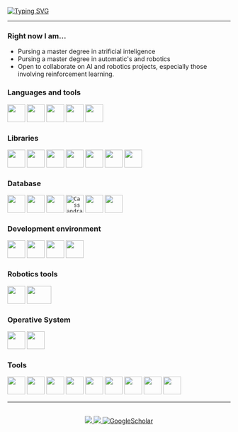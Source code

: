 <p align="center">

[![Typing SVG](https://readme-typing-svg.demolab.com?font=Prompt&weight=600&size=26&duration=2500&pause=1000&color=00A2A9E9&background=9F9F9F1F&multiline=true&width=980&height=100&lines=%C2%BB+Gabriel+Rivera;%C2%BB+Robotics+%26+AI+master+student+%7C+Mechatronics+engineer;%C2%BB+Robotics+%7C+Deep+learning+%7C+Data+science+%7C+Computer+vision)](https://git.io/typing-svg)

</p>

---

### __Right now I am...__
    
* Pursing a master degree in atrificial inteligence
* Pursing a master degree in automatic's and robotics
* Open to collaborate on AI and robotics projects, especially those involving reinforcement learning.

### __Languages and tools__
 
<code><img height="40" width="40" src="https://cdn.iconscout.com/icon/free/png-512/c-programming-569564.png"></code>
<code><img height="40" width="40" src="https://www.naveedashfaq.me/img/c++.png"></code>
<code><img height="40" width="40" src="https://raw.githubusercontent.com/jmnote/z-icons/master/svg/csharp.svg"></code>
<code><img height="40" width="40" src="https://cdn.jsdelivr.net/gh/devicons/devicon/icons/python/python-original.svg"></code>
<code><img height="40" width="40" src="https://raw.githubusercontent.com/jmnote/z-icons/master/svg/r.svg"></code>

### __Libraries__
    
<code><img height="40" width="40" src="https://cdn.jsdelivr.net/gh/devicons/devicon/icons/tensorflow/tensorflow-original.svg"></code>
<code><img height="40" width="40" src="https://upload.wikimedia.org/wikipedia/commons/a/ae/Keras_logo.svg"></code>
<code><img height="40" width="40" src="https://cdn.jsdelivr.net/gh/devicons/devicon/icons/numpy/numpy-original.svg"></code>
<code><img height="40" width="40" src="https://cdn.jsdelivr.net/gh/devicons/devicon/icons/pandas/pandas-original-wordmark.svg"></code>
<code><img height="40" width="40" src="https://cdn.jsdelivr.net/gh/devicons/devicon/icons/opencv/opencv-original-wordmark.svg"></code>
<code><img height="40" width="40" src="https://upload.wikimedia.org/wikipedia/commons/0/01/Created_with_Matplotlib-logo.svg"></code>
<code><img height="40" width="40" src="https://upload.wikimedia.org/wikipedia/commons/0/05/Scikit_learn_logo_small.svg"></code>

### __Database__

<code><img height="40" width="40" src="https://cdn.jsdelivr.net/gh/devicons/devicon/icons/mongodb/mongodb-original-wordmark.svg"></code>
<code><img height="40" width="40" src="https://cdn.jsdelivr.net/gh/devicons/devicon/icons/postgresql/postgresql-original-wordmark.svg"></code>
<code><img height="40" width="40" src="https://cdn.jsdelivr.net/gh/devicons/devicon/icons/mysql/mysql-original.svg"></code>
<code><img height="40" width="40" src="https://upload.wikimedia.org/wikipedia/commons/thumb/5/5e/Cassandra_logo.svg/1200px-Cassandra_logo.svg.png" alt="Cassandra logo.svg"></code>
<code><img height="40" width="40" src="https://cdn.cdnlogo.com/logos/r/85/riak.svg"></code>
<code><img height="40" width="40" src="https://cdn.jsdelivr.net/gh/devicons/devicon/icons/neo4j/neo4j-original.svg"></code>

### __Development environment__

<code><img height="40" width="40" src="https://cdn.jsdelivr.net/gh/devicons/devicon/icons/matlab/matlab-original.svg"></code>
<code><img height="40" width="40" src="https://cdn.jsdelivr.net/gh/devicons/devicon/icons/pycharm/pycharm-original.svg"></code>
<code><img height="40" width="40" src="https://cdn.jsdelivr.net/gh/devicons/devicon/icons/rstudio/rstudio-original.svg"></code>
<code><img height="40" width="40" src="https://cdn.jsdelivr.net/gh/devicons/devicon/icons/arduino/arduino-original-wordmark.svg"></code>

### __Robotics tools__

<code><img height="40" width="40" src="https://user-images.githubusercontent.com/29420733/70393939-c5821d80-19e7-11ea-8ebd-daaadd856287.png"></code>
<code><img height="40" width="55" src="https://upload.wikimedia.org/wikipedia/commons/7/7a/ROS_cat.png"></code>

### __Operative System__

<code><img height="40" width="40" src="https://cdn.jsdelivr.net/gh/devicons/devicon/icons/ubuntu/ubuntu-plain.svg"></code>
<code><img height="40" width="40" src="https://cdn.jsdelivr.net/gh/devicons/devicon/icons/windows8/windows8-original.svg"></code>

### __Tools__   

<code><img height="40" width="40" src="https://cdn.jsdelivr.net/gh/devicons/devicon/icons/unity/unity-original-wordmark.svg"></code>
<code><img height="40" width="40" src="https://cdn.jsdelivr.net/gh/devicons/devicon/icons/docker/docker-original.svg"></code>
<code><img height="40" width="40" src="https://raw.githubusercontent.com/jmnote/z-icons/master/svg/bash.svg"></code>
<code><img height="40" width="40" src="https://raw.githubusercontent.com/jmnote/z-icons/master/svg/git.svg"></code>
<code><img height="40" width="40" src="https://raw.githubusercontent.com/jmnote/z-icons/master/svg/github.svg"></code>
<code><img height="40" width="40" src="https://www.gitkraken.com/wp-content/uploads/2021/06/gitkraken-logo-dark-sq.svg"></code>
<code><img height="40" width="40" src="https://cdn.jsdelivr.net/gh/devicons/devicon/icons/jupyter/jupyter-original-wordmark.svg"></code>
<code><img height="40" width="40" src="https://cdn.jsdelivr.net/gh/devicons/devicon/icons/latex/latex-original.svg"></code>
<code><img height="40" width="40" src="https://cdn.jsdelivr.net/gh/devicons/devicon/icons/markdown/markdown-original.svg"></code>



---
<p align="center">

<br/>

<a href="https://www.linkedin.com/in/gabriel-rivera-cardenas/">
    <img src="https://img.shields.io/badge/-Linkedin-blue?style=flat-square&logo=linkedin">
</a>
<a href="mailto:gabriel.riverac92@gmail.com">
    <img src="https://img.shields.io/badge/-Email-red?style=flat-square&logo=gmail&logoColor=white">
</a>
<a href='https://scholar.google.com/citations?hl=es&authuser=2&user=F9Wu3LAkRIsC'>
    <img alt='GoogleScholar' src='https://img.shields.io/badge/Scholar-100000?style=flat&logo=GoogleScholar&logoColor=white&&color=0181FF'>

<br/>
</p>
